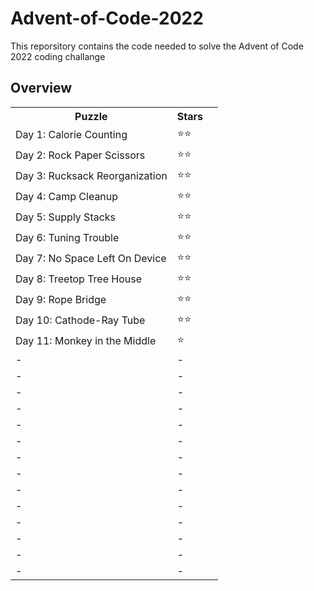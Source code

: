 # Advent-of-Code-2022
This reporsitory contains the code needed to solve the Advent of Code 2022 coding challange

## Overview

<table>
<tr><th>Puzzle</th><th>Stars</th></td>
<tr><td>Day 1: Calorie Counting</td><td>⭐⭐</td></tr>
<tr><td>Day 2: Rock Paper Scissors</td><td>⭐⭐</td></tr>
<tr><td>Day 3: Rucksack Reorganization</td><td>⭐⭐</td></tr>
<tr><td>Day 4: Camp Cleanup</td><td>⭐⭐</td></tr>
<tr><td>Day 5: Supply Stacks</td><td>⭐⭐</td></tr>
<tr><td>Day 6: Tuning Trouble</td><td>⭐⭐</td></tr>
<tr><td>Day 7: No Space Left On Device</td><td>⭐⭐</td></tr>
<tr><td>Day 8: Treetop Tree House</td><td>⭐⭐</td></tr>
<tr><td>Day 9: Rope Bridge</td><td>⭐⭐</td></tr>
<tr><td>Day 10: Cathode-Ray Tube</td><td>⭐⭐</td></tr>
<tr><td>Day 11: Monkey in the Middle<td>⭐<td><td</tr>
<tr><td> - </td><td> - </td></tr>
<tr><td> - </td><td> - </td></tr>
<tr><td> - </td><td> - </td></tr>
<tr><td> - </td><td> - </td></tr>
<tr><td> - </td><td> - </td></tr>
<tr><td> - </td><td> - </td></tr>
<tr><td> - </td><td> - </td></tr>
<tr><td> - </td><td> - </td></tr>
<tr><td> - </td><td> - </td></tr>
<tr><td> - </td><td> - </td></tr>
<tr><td> - </td><td> - </td></tr>
<tr><td> - </td><td> - </td></tr>
<tr><td> - </td><td> - </td></tr>
<tr><td> - </td><td> - </td></tr>
</table>